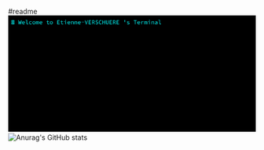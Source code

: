 #readme
![Terminal](terminal.gif)
![Anurag's GitHub stats](https://github-readme-stats.vercel.app/api?username=Etienne-VERSCHUERE&show_icons=true&theme=radical)
